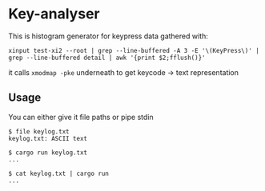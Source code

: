 # Key-analyser

This is histogram generator for keypress data gathered with:
```
xinput test-xi2 --root | grep --line-buffered -A 3 -E '\(KeyPress\)' | grep --line-buffered detail | awk '{print $2;fflush()}'
```

it calls `xmodmap -pke` underneath to get keycode -> text representation

## Usage

You can either give it file paths or pipe stdin
```
$ file keylog.txt
keylog.txt: ASCII text

$ cargo run keylog.txt
...

$ cat keylog.txt | cargo run
...
```
